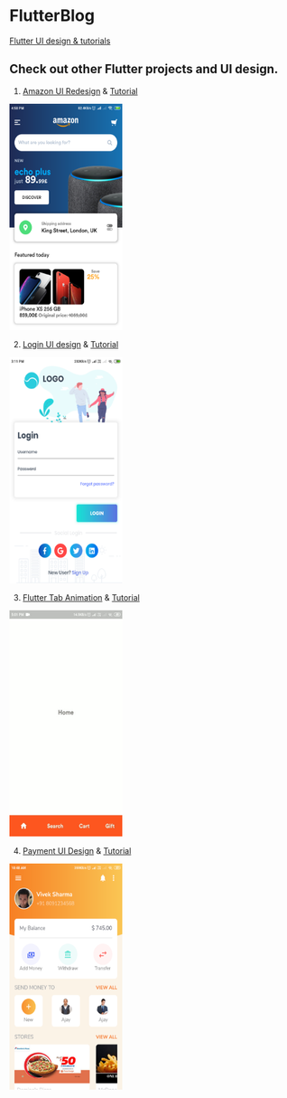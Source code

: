 # FlutterBlog
[Flutter UI design & tutorials](https://diveintoflutter.blogspot.com)

## Check out other Flutter projects and UI design.
1. [Amazon UI Redesign](https://github.com/follow2vivek/FlutterBlog/tree/master/amazon_clone) & [Tutorial](https://diveintoflutter.blogspot.com/2019/05/flutter-amazon-redesign-reference-uplabs.html)
<img src="./amazon_clone/screenshot/ss_1.png" alt="flutter amazon ui design"  width="200" height="400" />

2. [Login UI design](https://github.com/follow2vivek/FlutterBlog/tree/master/flutter_uplab_login_ui) & [Tutorial](https://diveintoflutter.blogspot.com/2019/05/flutter-uplabs-login-ui-design.html)
<img src="./flutter_uplab_login_ui/screenshot/ss_1.png" alt="flutter login ui design"  width="200" height="400" />

3. [Flutter Tab Animation](https://github.com/follow2vivek/FlutterBlog/tree/master/flutter_animated_tab) & [Tutorial](https://diveintoflutter.blogspot.com/2019/05/flutter-animated-tab-from-scratch.html)
<img src="./flutter_animated_tab/screenshot/gif_tab.gif" alt="flutter animated tab" width="200" height="400" />

4. [Payment UI Design](https://github.com/follow2vivek/FlutterBlog/tree/master/smart_pay_ui) & [Tutorial](#)
<img src="./smart_pay_ui/screenshot/ss_1.png" alt="flutter payment ui"  width="200" height="400" />